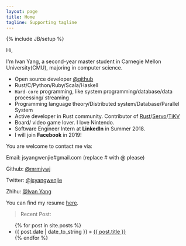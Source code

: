 ```yaml
---
layout: page
title: Home
tagline: Supporting tagline
---
```

{% include JB/setup %}

Hi,

I'm Ivan Yang, a second-year master student in Carnegie Mellon University(CMU),
    majoring in computer science.

- Open source developer [@github](https://github.com/mrmiywj)
- Rust/C/Python/Ruby/Scala/Haskell
- `Hard-core` programming, like system programming/database/data processing/ streaming
- Programming language theory/Distributed system/Database/Parallel System
- Active developer in Rust community. Contributor of [Rust](https://github.com/rust-lang/rust)/[Servo](https://github.com/servo/servo)/[TiKV](https://github.com/pingcap/tikv)
- Board/ video game lover. I love Nintendo.
- Software Engineer Intern at **LinkedIn** in Summer 2018.
- I will join **Facebook** in 2019!

You are welcome to contact me via:

Email: jsyangwenjie#gmail.com (replace # with @ please)

Github: [@mrmiywj](https://github.com/mrmiywj)

Twitter: [@jsyangwenjie](https://twitter.com/jsyangwenjie)

Zhihu: [@Ivan Yang](https://www.zhihu.com/people/ivanyang-36-58)

You can find my resume [here]({{BASE_PATH}}/resume.pdf).

> Recent Post:

<ul class="posts">
  {% for post in site.posts %}
    <li><span>{{ post.date | date_to_string }}</span> &raquo; <a href="{{ BASE_PATH }}{{ post.url }}">{{ post.title }}</a></li>
  {% endfor %}
</ul>
